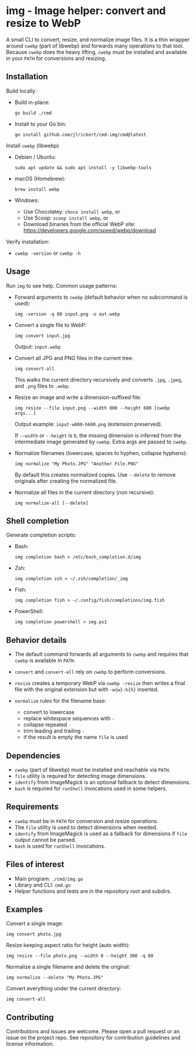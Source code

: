 # img - Image helper: convert and resize to WebP

A small CLI to convert, resize, and normalize image files. It is a thin wrapper
around `cwebp` (part of libwebp) and forwards many operations to that tool.
Because `cwebp` does the heavy lifting, `cwebp` must be installed and available
in your `PATH` for conversions and resizing.

## Installation

Build locally:

- Build in-place:

  `go build ./cmd`

- Install to your Go bin:

  `go install github.com/jlrickert/cmd-img/cmd@latest`

Install `cwebp` (libwebp)

- Debian / Ubuntu:

  `sudo apt update && sudo apt install -y libwebp-tools`

- macOS (Homebrew):

  `brew install webp`

- Windows:

  - Use Chocolatey: `choco install webp`, or
  - Use Scoop: `scoop install webp`, or
  - Download binaries from the official WebP site:
    https://developers.google.com/speed/webp/download

Verify installation:

- `cwebp -version` or `cwebp -h`

## Usage

Run `img` to see help. Common usage patterns:

- Forward arguments to `cwebp` (default behavior when no subcommand is used):

  `img -version -q 80 input.png -o out.webp`

- Convert a single file to WebP:

  `img convert input.jpg`

  Output: `input.webp`

- Convert all JPG and PNG files in the current tree:

  `img convert-all`

  This walks the current directory recursively and converts `.jpg`, `.jpeg`, and
  `.png` files to `.webp`.

- Resize an image and write a dimension-suffixed file:

  `img resize --file input.png --width 800 --height 600 [cwebp args...]`

  Output example: `input-w800-h600.png` (extension preserved).

  If `--width` or `--height` is `0`, the missing dimension is inferred from the
  intermediate image generated by `cwebp`. Extra args are passed to `cwebp`.

- Normalize filenames (lowercase, spaces to hyphen, collapse hyphens):

  `img normalize "My Photo.JPG" "Another File.PNG"`

  By default this creates normalized copies. Use `--delete` to remove originals
  after creating the normalized file.

- Normalize all files in the current directory (non recursive):

  `img normalize-all [--delete]`

## Shell completion

Generate completion scripts:

- Bash:

  `img completion bash > /etc/bash_completion.d/img`

- Zsh:

  `img completion zsh > ~/.zsh/completion/_img`

- Fish:

  `img completion fish > ~/.config/fish/completions/img.fish`

- PowerShell:

  `img completion powershell > img.ps1`

## Behavior details

- The default command forwards all arguments to `cwebp` and requires that
  `cwebp` is available in `PATH`.

- `convert` and `convert-all` rely on `cwebp` to perform conversions.

- `resize` creates a temporary WebP via `cwebp -resize` then writes a final file
  with the original extension but with `-w{w}-h{h}` inserted.

- `normalize` rules for the filename base:
  - convert to lowercase
  - replace whitespace sequences with `-`
  - collapse repeated `-`
  - trim leading and trailing `-`
  - if the result is empty the name `file` is used

## Dependencies

- `cwebp` (part of libwebp) must be installed and reachable via `PATH`.
- `file` utility is required for detecting image dimensions.
- `identify` from ImageMagick is an optional fallback to detect dimensions.
- `bash` is required for `runShell` invocations used in some helpers.

## Requirements

- `cwebp` must be in `PATH` for conversion and resize operations.
- The `file` utility is used to detect dimensions when needed.
- `identify` from ImageMagick is used as a fallback for dimensions if `file`
  output cannot be parsed.
- `bash` is used for `runShell` invocations.

## Files of interest

- Main program: `./cmd/img.go`
- Library and CLI: `cmd.go`
- Helper functions and tests are in the repository root and subdirs.

## Examples

Convert a single image:

`img convert photo.jpg`

Resize keeping aspect ratio for height (auto width):

`img resize --file photo.png --width 0 --height 300 -q 80`

Normalize a single filename and delete the original:

`img normalize --delete "My Photo.JPG"`

Convert everything under the current directory:

`img convert-all`

## Contributing

Contributions and issues are welcome. Please open a pull request or an issue on
the project repo. See repository for contribution guidelines and license
information.

